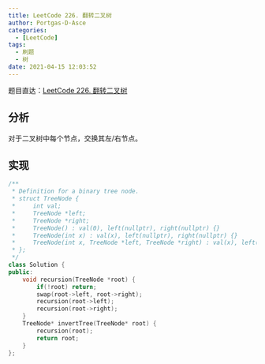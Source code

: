 ```yaml
---
title: LeetCode 226. 翻转二叉树
author: Portgas·D·Asce
categories:
  - [LeetCode]
tags:
  - 刷题
  - 树
date: 2021-04-15 12:03:52
---
```


题目直达：[LeetCode 226. 翻转二叉树](https://leetcode-cn.com/problems/invert-binary-tree/)

## 分析
对于二叉树中每个节点，交换其左/右节点。

## 实现
```cpp
/**
 * Definition for a binary tree node.
 * struct TreeNode {
 *     int val;
 *     TreeNode *left;
 *     TreeNode *right;
 *     TreeNode() : val(0), left(nullptr), right(nullptr) {}
 *     TreeNode(int x) : val(x), left(nullptr), right(nullptr) {}
 *     TreeNode(int x, TreeNode *left, TreeNode *right) : val(x), left(left), right(right) {}
 * };
 */
class Solution {
public:
    void recursion(TreeNode *root) {
        if(!root) return;
        swap(root->left, root->right);
        recursion(root->left);
        recursion(root->right);
    }
    TreeNode* invertTree(TreeNode* root) {
        recursion(root);
        return root;
    }
};
```